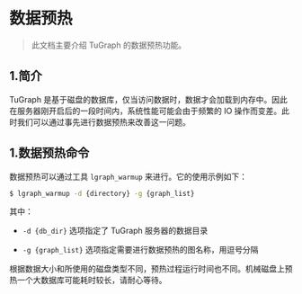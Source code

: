 # 数据预热

> 此文档主要介绍 TuGraph 的数据预热功能。

## 1.简介

TuGraph 是基于磁盘的数据库，仅当访问数据时，数据才会加载到内存中。因此在服务器刚开启后的一段时间内，系统性能可能会由于频繁的 IO 操作而变差。此时我们可以通过事先进行数据预热来改善这一问题。

## 1.数据预热命令

数据预热可以通过工具 `lgraph_warmup` 来进行。它的使用示例如下：

```bash
$ lgraph_warmup -d {directory} -g {graph_list}
```

其中：

- `-d {db_dir}` 选项指定了 TuGraph 服务器的数据目录

- `-g {graph_list}` 选项指定需要进行数据预热的图名称，用逗号分隔

根据数据大小和所使用的磁盘类型不同，预热过程运行时间也不同。机械磁盘上预热一个大数据库可能耗时较长，请耐心等待。